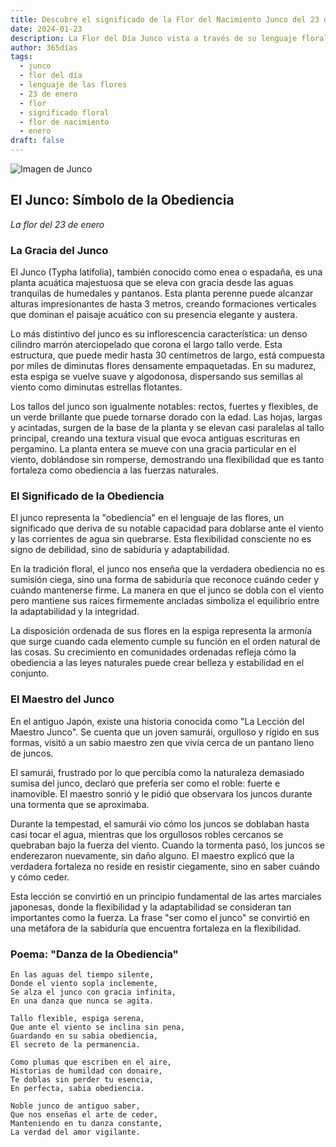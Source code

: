 ```yaml
---
title: Descubre el significado de la Flor del Nacimiento Junco del 23 de enero
date: 2024-01-23
description: La Flor del Día Junco vista a través de su lenguaje floral e historias
author: 365días
tags:
  - junco
  - flor del día
  - lenguaje de las flores
  - 23 de enero
  - flor
  - significado floral
  - flor de nacimiento
  - enero
draft: false
---
```



![Imagen de Junco](https://cdn.pixabay.com/photo/2015/07/13/16/03/reeds-843366_1280.jpg#center#center)

## El Junco: Símbolo de la Obediencia
*La flor del 23 de enero*

### La Gracia del Junco

El Junco (Typha latifolia), también conocido como enea o espadaña, es una planta acuática majestuosa que se eleva con gracia desde las aguas tranquilas de humedales y pantanos. Esta planta perenne puede alcanzar alturas impresionantes de hasta 3 metros, creando formaciones verticales que dominan el paisaje acuático con su presencia elegante y austera.

Lo más distintivo del junco es su inflorescencia característica: un denso cilindro marrón aterciopelado que corona el largo tallo verde. Esta estructura, que puede medir hasta 30 centímetros de largo, está compuesta por miles de diminutas flores densamente empaquetadas. En su madurez, esta espiga se vuelve suave y algodonosa, dispersando sus semillas al viento como diminutas estrellas flotantes.

Los tallos del junco son igualmente notables: rectos, fuertes y flexibles, de un verde brillante que puede tornarse dorado con la edad. Las hojas, largas y acintadas, surgen de la base de la planta y se elevan casi paralelas al tallo principal, creando una textura visual que evoca antiguas escrituras en pergamino. La planta entera se mueve con una gracia particular en el viento, doblándose sin romperse, demostrando una flexibilidad que es tanto fortaleza como obediencia a las fuerzas naturales.

### El Significado de la Obediencia

El junco representa la "obediencia" en el lenguaje de las flores, un significado que deriva de su notable capacidad para doblarse ante el viento y las corrientes de agua sin quebrarse. Esta flexibilidad consciente no es signo de debilidad, sino de sabiduría y adaptabilidad.

En la tradición floral, el junco nos enseña que la verdadera obediencia no es sumisión ciega, sino una forma de sabiduría que reconoce cuándo ceder y cuándo mantenerse firme. La manera en que el junco se dobla con el viento pero mantiene sus raíces firmemente ancladas simboliza el equilibrio entre la adaptabilidad y la integridad.

La disposición ordenada de sus flores en la espiga representa la armonía que surge cuando cada elemento cumple su función en el orden natural de las cosas. Su crecimiento en comunidades ordenadas refleja cómo la obediencia a las leyes naturales puede crear belleza y estabilidad en el conjunto.

### El Maestro del Junco

En el antiguo Japón, existe una historia conocida como "La Lección del Maestro Junco". Se cuenta que un joven samurái, orgulloso y rígido en sus formas, visitó a un sabio maestro zen que vivía cerca de un pantano lleno de juncos.

El samurái, frustrado por lo que percibía como la naturaleza demasiado sumisa del junco, declaró que prefería ser como el roble: fuerte e inamovible. El maestro sonrió y le pidió que observara los juncos durante una tormenta que se aproximaba.

Durante la tempestad, el samurái vio cómo los juncos se doblaban hasta casi tocar el agua, mientras que los orgullosos robles cercanos se quebraban bajo la fuerza del viento. Cuando la tormenta pasó, los juncos se enderezaron nuevamente, sin daño alguno. El maestro explicó que la verdadera fortaleza no reside en resistir ciegamente, sino en saber cuándo y cómo ceder.

Esta lección se convirtió en un principio fundamental de las artes marciales japonesas, donde la flexibilidad y la adaptabilidad se consideran tan importantes como la fuerza. La frase "ser como el junco" se convirtió en una metáfora de la sabiduría que encuentra fortaleza en la flexibilidad.

### Poema: "Danza de la Obediencia"

```
En las aguas del tiempo silente,
Donde el viento sopla inclemente,
Se alza el junco con gracia infinita,
En una danza que nunca se agita.

Tallo flexible, espiga serena,
Que ante el viento se inclina sin pena,
Guardando en su sabia obediencia,
El secreto de la permanencia.

Como plumas que escriben en el aire,
Historias de humildad con donaire,
Te doblas sin perder tu esencia,
En perfecta, sabia obediencia.

Noble junco de antiguo saber,
Que nos enseñas el arte de ceder,
Manteniendo en tu danza constante,
La verdad del amor vigilante.
```
